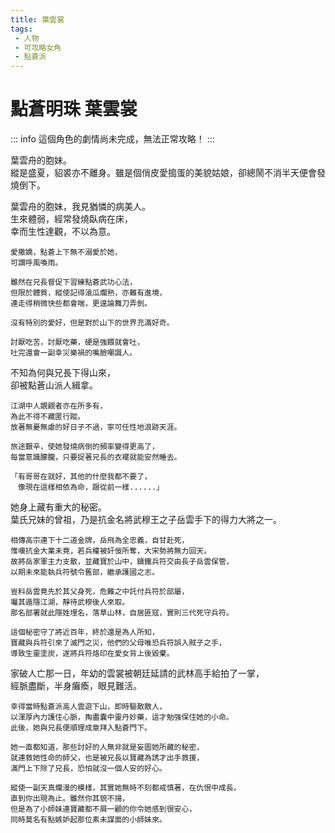 ```yaml
---
title: 葉雲裳
tags:
 - 人物
 - 可攻略女角
 - 點蒼派
---
```


# 點蒼明珠 葉雲裳

::: info
這個角色的劇情尚未完成，無法正常攻略！
:::

葉雲舟的胞妹。  
縱是盛夏，貂裘亦不離身。雖是個俏皮愛搗蛋的美貌姑娘，卻總鬧不消半天便會發燒倒下。

<Tabs>
  <Tab title="列傳一">
	葉雲舟的胞妹，我見猶憐的病美人。<br>
	生來體弱，經常發燒臥病在床，<br>
	幸而生性達觀，不以為意。
	
	愛撒嬌，點蒼上下無不溺愛於她，
	可謂呼風喚雨。
	
	雖然在兄長督促下習練點蒼武功心法，
	但限於體質，縱使記得滾瓜爛熟，亦難有進境，
	連走得稍微快些都會喘，更遑論舞刀弄劍。
	
	沒有特別的愛好，但是對於山下的世界充滿好奇。
	
	討厭吃苦，討厭吃藥，硬是強餵就會吐，
	吐完還會一副幸災樂禍的嘴臉嘲諷人。
  </Tab>
  <Tab title="列傳二">
	不知為何與兄長下得山來，<br>
	卻被點蒼山派人緝拿。
	
	江湖中人覬覦者亦在所多有，
	為此不得不藏匿行蹤。
	放著無憂無慮的好日子不過，寧可任性地浪跡天涯。
	
	旅途艱辛，使她發燒病倒的頻率變得更高了，
	每當意識朦朧，只要捉著兄長的衣襬就能安然睡去。
	
	「有哥哥在就好，其他的什麼我都不要了，
	　像現在這樣相依為命，跟從前一樣......」
  </Tab>
  <Tab title="列傳三">
	她身上藏有重大的秘密。<br>
	葉氏兄妹的曾祖，乃是抗金名將武穆王之子岳雲手下的得力大將之一。
	
	相傳高宗連下十二道金牌，岳飛為全忠義，自甘赴死，
	惟嘆抗金大業未竟，若兵權被奸佞所奪，大宋勢將無力回天。
	故將岳家軍主力支散，並藏寶於山中，鑄鐵兵符交由長子岳雲保管，
	以期未來能執兵符號令舊部，繼承護國之志。
	
	豈料岳雲竟先於其父身死，危難之中託付兵符於部屬，
	囑其遁隱江湖，靜待武穆後人來取。
	那名部署就此隱姓埋名，落草山林，自居匪寇，實則三代死守兵符。
	
	這個秘密守了將近百年，終於還是為人所知，
	寶藏與兵符引來了滅門之災，他們的父母唯恐兵符誤入賊子之手，
	導致生靈塗炭，遂將兵符烙印在愛女背上後毀棄。
  </Tab>
  <Tab title="列傳四">
	家破人亡那一日，年幼的雲裳被朝廷延請的武林高手給拍了一掌，<br>
	經脈盡斷，半身癱瘓，眼見難活。
	
	幸得當時點蒼派高人雲遊下山，即時驅散敵人，
	以渾厚內力護住心脈，掏盡囊中靈丹妙藥，這才勉强保住她的小命。
	此後，她與兄長便順理成章拜入點蒼門下。
	
	她一直都知道，那些討好的人無非就是妄圖她所藏的秘密，
	就連救她性命的師父，也是被兄長以寶藏為誘才出手救援，
	滿門上下除了兄長，恐怕就沒一個人安的好心。
	
	縱使一副天真爛漫的模樣，其實她無時不刻都戒慎著，在仇恨中成長。
	直到你出現為止。雖然你其貌不揚，
	但是為了小師妹連寶藏都不屑一顧的你令她感到很安心，
	同時莫名有點嫉妒起那位素未謀面的小師妹來。
  </Tab>
</Tabs>